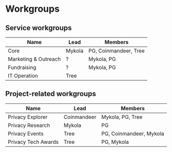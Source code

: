 # Workgroups

## Service workgroups

| Name | Lead | Members |
| --- | --- | --- |
| Core | Mykola | PG, Coinmandeer, Tree |
| Marketing & Outreach | ? | Mykola, PG |
| Fundraising | ? | Mykola, PG |
| IT Operation | Tree | |

## Project-related workgroups

| Name | Lead | Members |
| --- | --- | --- |
| Privacy Explorer | Coinmandeer | Mykola, PG, Tree |
| Privacy Research | Mykola | PG |
| Privacy Events | Tree | PG, Coinmandeer, Mykola |
| Privacy Tech Awards | Tree | PG, Mykola | 